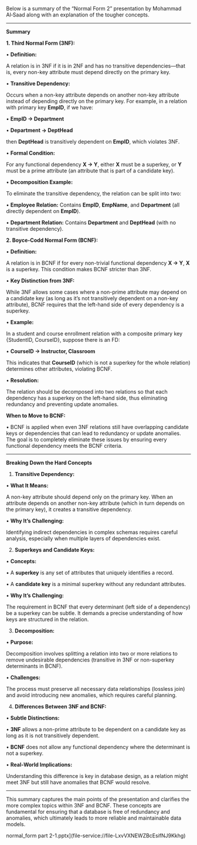 Below is a summary of the “Normal Form 2” presentation by Mohammad Al‑Saad along with an explanation of the tougher concepts.

---

**Summary**

  

**1. Third Normal Form (3NF):**

• **Definition:**

A relation is in 3NF if it is in 2NF and has no transitive dependencies—that is, every non-key attribute must depend directly on the primary key.

• **Transitive Dependency:**

Occurs when a non-key attribute depends on another non-key attribute instead of depending directly on the primary key. For example, in a relation with primary key **EmpID**, if we have:

• **EmpID → Department**

• **Department → DeptHead**

then **DeptHead** is transitively dependent on **EmpID**, which violates 3NF.

• **Formal Condition:**

For any functional dependency **X → Y**, either **X** must be a superkey, or **Y** must be a prime attribute (an attribute that is part of a candidate key).

• **Decomposition Example:**

To eliminate the transitive dependency, the relation can be split into two:

• **Employee Relation:** Contains **EmpID**, **EmpName**, and **Department** (all directly dependent on **EmpID**).

• **Department Relation:** Contains **Department** and **DeptHead** (with no transitive dependency).

  

**2. Boyce-Codd Normal Form (BCNF):**

• **Definition:**

A relation is in BCNF if for every non-trivial functional dependency **X → Y**, **X** is a superkey. This condition makes BCNF stricter than 3NF.

• **Key Distinction from 3NF:**

While 3NF allows some cases where a non-prime attribute may depend on a candidate key (as long as it’s not transitively dependent on a non-key attribute), BCNF requires that the left-hand side of every dependency is a superkey.

• **Example:**

In a student and course enrollment relation with a composite primary key {StudentID, CourseID}, suppose there is an FD:

• **CourseID → Instructor, Classroom**

This indicates that **CourseID** (which is not a superkey for the whole relation) determines other attributes, violating BCNF.

• **Resolution:**

The relation should be decomposed into two relations so that each dependency has a superkey on the left-hand side, thus eliminating redundancy and preventing update anomalies.

  

**When to Move to BCNF:**

• BCNF is applied when even 3NF relations still have overlapping candidate keys or dependencies that can lead to redundancy or update anomalies. The goal is to completely eliminate these issues by ensuring every functional dependency meets the BCNF criteria.

---

**Breaking Down the Hard Concepts**

1. **Transitive Dependency:**

• **What It Means:**

A non-key attribute should depend only on the primary key. When an attribute depends on another non-key attribute (which in turn depends on the primary key), it creates a transitive dependency.

• **Why It’s Challenging:**

Identifying indirect dependencies in complex schemas requires careful analysis, especially when multiple layers of dependencies exist.

2. **Superkeys and Candidate Keys:**

• **Concepts:**

• A **superkey** is any set of attributes that uniquely identifies a record.

• A **candidate key** is a minimal superkey without any redundant attributes.

• **Why It’s Challenging:**

The requirement in BCNF that every determinant (left side of a dependency) be a superkey can be subtle. It demands a precise understanding of how keys are structured in the relation.

3. **Decomposition:**

• **Purpose:**

Decomposition involves splitting a relation into two or more relations to remove undesirable dependencies (transitive in 3NF or non-superkey determinants in BCNF).

• **Challenges:**

The process must preserve all necessary data relationships (lossless join) and avoid introducing new anomalies, which requires careful planning.

4. **Differences Between 3NF and BCNF:**

• **Subtle Distinctions:**

• **3NF** allows a non-prime attribute to be dependent on a candidate key as long as it is not transitively dependent.

• **BCNF** does not allow any functional dependency where the determinant is not a superkey.

• **Real-World Implications:**

Understanding this difference is key in database design, as a relation might meet 3NF but still have anomalies that BCNF would resolve.

---

This summary captures the main points of the presentation and clarifies the more complex topics within 3NF and BCNF. These concepts are fundamental for ensuring that a database is free of redundancy and anomalies, which ultimately leads to more reliable and maintainable data models.

normal_form part 2-1.pptx](file-service://file-LxvVXNEWZBcEsifNJ9Kkhg)